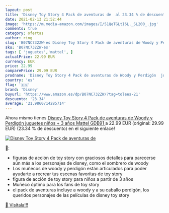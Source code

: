 ```yaml
---
layout: post
title: 'Disney Toy Story 4 Pack de aventuras de  al 23.34 % de descuento'
date: 2021-02-13 21:52:44
image: 'https://m.media-amazon.com/images/I/51QeTGLtI6L._SL200_.jpg'
comments: true
category: ofertas
author: ring
slug: 'B07NC732ZW-es Disney Toy Story 4 Pack de aventuras de Woody y Perdigón...'
sku: 'B07NC732ZW-es'
tags: [ 'juguetes','mattel', ]
actualPrice: 22.99 EUR
currency: EUR
price: 22.99
comparePrice: 29.99 EUR
prodname: 'Disney Toy Story 4 Pack de aventuras de Woody y Perdigón  juguetes niños + 3 años  Mattel GDB91 '
country: 'es'
flag: '🇪🇸'
brand: 'Disney'
buyurl: 'https://www.amazon.es/dp/B07NC732ZW/?tag=tolees-21'
descuento: '23.34'
average: '21.9860714285714'
---
```


Ahora mismo tienes [Disney Toy Story 4 Pack de aventuras de Woody y Perdigón  juguetes niños + 3 años  Mattel GDB91 ](https://www.amazon.es/dp/B07NC732ZW/?tag=tolees-21) a 22.99 EUR (original: 29.99 EUR) (23.34 %  de descuento) en el siguiente enlace!

[![Disney Toy Story 4 Pack de aventuras de ](https://m.media-amazon.com/images/I/51QeTGLtI6L._SL200_.jpg)](https://www.amazon.es/dp/B07NC732ZW/?tag=tolees-21)

🔎:

- figuras de acción de toy story con graciosos detalles para parecerse aún más a los personajes de disney, como el sombrero de woody
- Los muñecos de woody y perdigón están articulados para poder ayudarte a recrear tus escenas favoritas de toy story
- figura de acción de toy story para niños a partir de 3 años
- Muñeco óptimo para los fans de toy story
- el pack de aventuras incluye a woody y a su caballo perdigón, los queridos personajes de las películas de disney toy story

[🛒 Visítala!!!](https://www.amazon.es/dp/B07NC732ZW/?tag=tolees-21)
